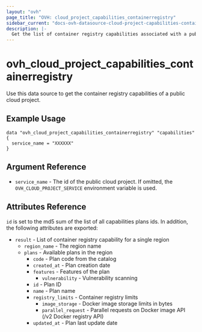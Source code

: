 ```yaml
---
layout: "ovh"
page_title: "OVH: cloud_project_capabilities_containerregistry"
sidebar_current: "docs-ovh-datasource-cloud-project-capabilities-containerregistry-x"
description: |-
  Get the list of container registry capabilities associated with a public cloud project.
---
```


# ovh_cloud_project_capabilities_containerregistry

Use this data source to get the container registry capabilities of a public cloud project.

## Example Usage

```hcl
data "ovh_cloud_project_capabilities_containerregistry" "capabilities" {
  service_name = "XXXXXX"
}
```

## Argument Reference


* `service_name` - The id of the public cloud project. If omitted,
    the `OVH_CLOUD_PROJECT_SERVICE` environment variable is used. 


## Attributes Reference

`id` is set to the md5 sum of the list of all capabilities plans ids. In addition,
the following attributes are exported:

* `result` - List of container registry capability for a single region
   * `region_name` - The region name
   * `plans` - Available plans in the region
     * `code` - Plan code from the catalog
     * `created_at` - Plan creation date
     * `features` - Features of the plan
       * `vulnerability` - Vulnerability scanning
     * `id` - Plan ID
     * `name` - Plan name
     * `registry_limits` - Container registry limits
       * `image_storage` - Docker image storage limits in bytes
       * `parallel_request` - Parallel requests on Docker image API (/v2 Docker registry API)
     * `updated_at` - Plan last update date
